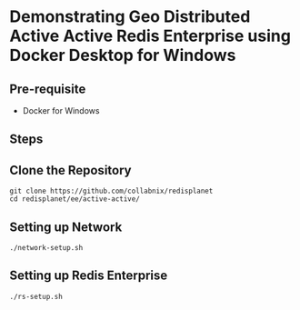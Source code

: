 # Demonstrating Geo Distributed Active Active Redis Enterprise using Docker Desktop for Windows

## Pre-requisite

- Docker for Windows

## Steps

## Clone the Repository

```
git clone https://github.com/collabnix/redisplanet
cd redisplanet/ee/active-active/
```

## Setting up Network

```
./network-setup.sh
```

## Setting up Redis Enterprise

```
./rs-setup.sh
```
